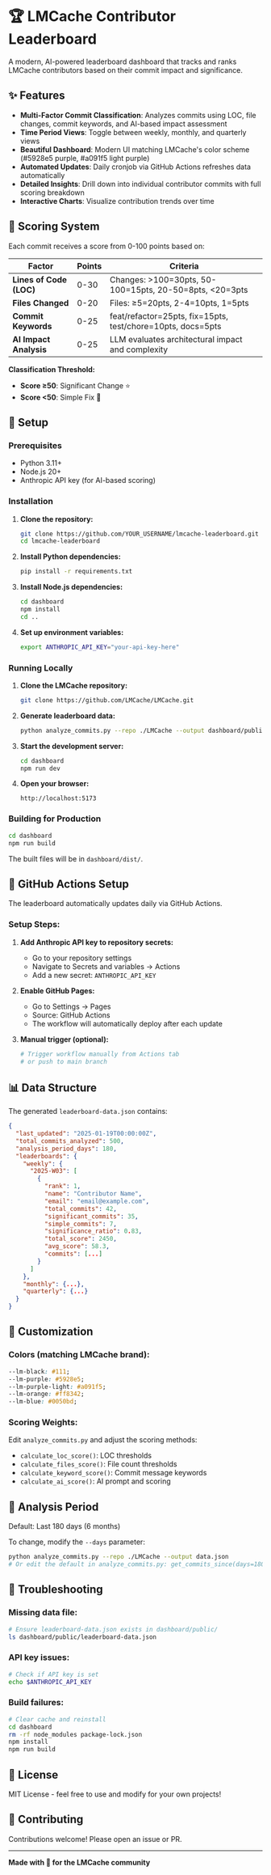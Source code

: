 # 🏆 LMCache Contributor Leaderboard

A modern, AI-powered leaderboard dashboard that tracks and ranks LMCache contributors based on their commit impact and significance.

## ✨ Features

- **Multi-Factor Commit Classification**: Analyzes commits using LOC, file changes, commit keywords, and AI-based impact assessment
- **Time Period Views**: Toggle between weekly, monthly, and quarterly views
- **Beautiful Dashboard**: Modern UI matching LMCache's color scheme (#5928e5 purple, #a091f5 light purple)
- **Automated Updates**: Daily cronjob via GitHub Actions refreshes data automatically
- **Detailed Insights**: Drill down into individual contributor commits with full scoring breakdown
- **Interactive Charts**: Visualize contribution trends over time

## 🎯 Scoring System

Each commit receives a score from 0-100 points based on:

| Factor | Points | Criteria |
|--------|--------|----------|
| **Lines of Code (LOC)** | 0-30 | Changes: >100=30pts, 50-100=15pts, 20-50=8pts, <20=3pts |
| **Files Changed** | 0-20 | Files: ≥5=20pts, 2-4=10pts, 1=5pts |
| **Commit Keywords** | 0-25 | feat/refactor=25pts, fix=15pts, test/chore=10pts, docs=5pts |
| **AI Impact Analysis** | 0-25 | LLM evaluates architectural impact and complexity |

**Classification Threshold:**
- **Score ≥50**: Significant Change ⭐
- **Score <50**: Simple Fix 🔧

## 🚀 Setup

### Prerequisites

- Python 3.11+
- Node.js 20+
- Anthropic API key (for AI-based scoring)

### Installation

1. **Clone the repository:**
   ```bash
   git clone https://github.com/YOUR_USERNAME/lmcache-leaderboard.git
   cd lmcache-leaderboard
   ```

2. **Install Python dependencies:**
   ```bash
   pip install -r requirements.txt
   ```

3. **Install Node.js dependencies:**
   ```bash
   cd dashboard
   npm install
   cd ..
   ```

4. **Set up environment variables:**
   ```bash
   export ANTHROPIC_API_KEY="your-api-key-here"
   ```

### Running Locally

1. **Clone the LMCache repository:**
   ```bash
   git clone https://github.com/LMCache/LMCache.git
   ```

2. **Generate leaderboard data:**
   ```bash
   python analyze_commits.py --repo ./LMCache --output dashboard/public/leaderboard-data.json
   ```

3. **Start the development server:**
   ```bash
   cd dashboard
   npm run dev
   ```

4. **Open your browser:**
   ```
   http://localhost:5173
   ```

### Building for Production

```bash
cd dashboard
npm run build
```

The built files will be in `dashboard/dist/`.

## 🤖 GitHub Actions Setup

The leaderboard automatically updates daily via GitHub Actions.

### Setup Steps:

1. **Add Anthropic API key to repository secrets:**
   - Go to your repository settings
   - Navigate to Secrets and variables → Actions
   - Add a new secret: `ANTHROPIC_API_KEY`

2. **Enable GitHub Pages:**
   - Go to Settings → Pages
   - Source: GitHub Actions
   - The workflow will automatically deploy after each update

3. **Manual trigger (optional):**
   ```bash
   # Trigger workflow manually from Actions tab
   # or push to main branch
   ```

## 📊 Data Structure

The generated `leaderboard-data.json` contains:

```json
{
  "last_updated": "2025-01-19T00:00:00Z",
  "total_commits_analyzed": 500,
  "analysis_period_days": 180,
  "leaderboards": {
    "weekly": {
      "2025-W03": [
        {
          "rank": 1,
          "name": "Contributor Name",
          "email": "email@example.com",
          "total_commits": 42,
          "significant_commits": 35,
          "simple_commits": 7,
          "significance_ratio": 0.83,
          "total_score": 2450,
          "avg_score": 58.3,
          "commits": [...]
        }
      ]
    },
    "monthly": {...},
    "quarterly": {...}
  }
}
```

## 🎨 Customization

### Colors (matching LMCache brand):

```css
--lm-black: #111;
--lm-purple: #5928e5;
--lm-purple-light: #a091f5;
--lm-orange: #ff8342;
--lm-blue: #0050bd;
```

### Scoring Weights:

Edit `analyze_commits.py` and adjust the scoring methods:
- `calculate_loc_score()`: LOC thresholds
- `calculate_files_score()`: File count thresholds
- `calculate_keyword_score()`: Commit message keywords
- `calculate_ai_score()`: AI prompt and scoring

## 📝 Analysis Period

Default: Last 180 days (6 months)

To change, modify the `--days` parameter:
```bash
python analyze_commits.py --repo ./LMCache --output data.json
# Or edit the default in analyze_commits.py: get_commits_since(days=180)
```

## 🔧 Troubleshooting

### Missing data file:
```bash
# Ensure leaderboard-data.json exists in dashboard/public/
ls dashboard/public/leaderboard-data.json
```

### API key issues:
```bash
# Check if API key is set
echo $ANTHROPIC_API_KEY
```

### Build failures:
```bash
# Clear cache and reinstall
cd dashboard
rm -rf node_modules package-lock.json
npm install
npm run build
```

## 📄 License

MIT License - feel free to use and modify for your own projects!

## 🤝 Contributing

Contributions welcome! Please open an issue or PR.

---

**Made with 💜 for the LMCache community**

